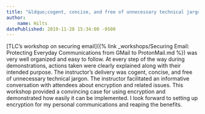 ```yaml
---
title: "&ldquo;cogent, concise, and free of unnecessary technical jargon&rdquo;"
author:
    name: Hilts
datePublished: 2019-11-28 15:34:00 -0500
---
```


[TLC&rsquo;s workshop on securing email]({% link _workshops/Securing Email: Protecting Everyday Communications from GMail to ProtonMail.md %}) was very well organized and easy to follow. At every step of the way during demonstrations, actions taken were clearly explained along with their intended purpose. The instructor&rsquo;s delivery was cogent, concise, and free of unnecessary technical jargon. The instructor facilitated an informative conversation with attendees about encryption and related issues. This workshop provided a convincing case for using encryption and demonstrated how easily it can be implemented. I look forward to setting up encryption for my personal communications and reaping the benefits.
